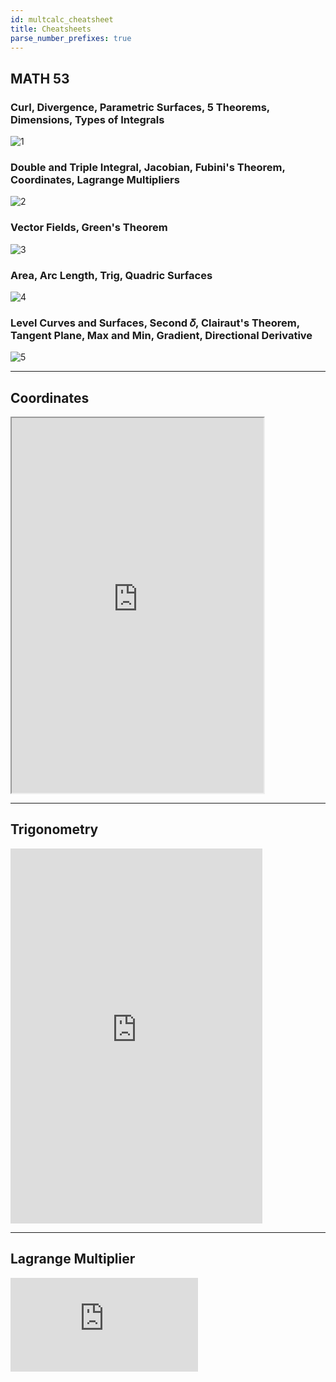 ```yaml
---
id: multcalc_cheatsheet
title: Cheatsheets
parse_number_prefixes: true
---
```

## MATH 53

### Curl, Divergence, Parametric Surfaces, 5 Theorems, Dimensions, Types of Integrals
![1](https://i.loli.net/2021/06/05/oqQai847lpPfRsz.jpg)

### Double and Triple Integral, Jacobian, Fubini's Theorem, Coordinates, Lagrange Multipliers

![2](https://i.loli.net/2021/06/05/wpjF8DaeKxQtXy7.jpg)

### Vector Fields, Green's Theorem
![3](https://i.loli.net/2021/06/05/vFnSJhE29cHAYyj.jpg)

### Area, Arc Length, Trig, Quadric Surfaces

![4](https://i.loli.net/2021/06/05/muEs5R1vPwBeA2C.jpg)

### Level Curves and Surfaces, Second 𝛿, Clairaut's Theorem, Tangent Plane, Max and Min, Gradient, Directional Derivative
![5](https://i.loli.net/2021/06/05/zGAcC8j4vtE3VeL.jpg)

---

## Coordinates
<iframe src="https://drive.google.com/file/d/16Oht1VWNWzL8rNuYt-m8nIgrCaSE-H07/preview" width="80%" height="600"></iframe>

---

## Trigonometry
<embed src="https://drive.google.com/file/d/1NtgIiZPr5fCN_6QdgMS4ap8xiJLlBfu_/preview"  type='application/pdf' width="80%" height="600px" />

---

## Lagrange Multiplier

<object data="https://math.jhu.edu/~lindblad/211/l19.pdf" type="application/pdf" width="80%" height="600px">
    <embed src="https://math.jhu.edu/~lindblad/211/l19.pdf">
    </embed>
</object>


